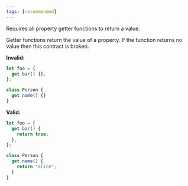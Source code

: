 ```yaml
---
tags: [recommended]
---
```


Requires all property getter functions to return a value.

Getter functions return the value of a property. If the function returns no
value then this contract is broken.

**Invalid:**

```typescript
let foo = {
  get bar() {},
};

class Person {
  get name() {}
}
```

**Valid:**

```typescript
let foo = {
  get bar() {
    return true;
  },
};

class Person {
  get name() {
    return "alice";
  }
}
```
